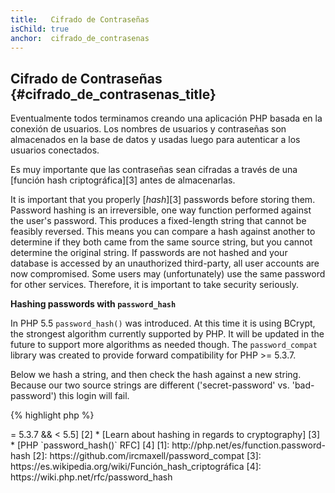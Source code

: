 ```yaml
---
title:   Cifrado de Contraseñas
isChild: true
anchor:  cifrado_de_contrasenas
---
```


## Cifrado de Contraseñas {#cifrado_de_contrasenas_title}

Eventualmente todos terminamos creando una aplicación PHP basada en la conexión de usuarios. Los nombres de usuarios y
contraseñas son almacenados en la base de datos y usadas luego para autenticar a los usuarios conectados.

Es muy importante que las contraseñas sean cifradas a través de una [función hash criptográfica][3] antes de almacenarlas.


It is important that you properly [_hash_][3] passwords before storing them. Password hashing is an irreversible, one
way function performed against the user's password. This produces a fixed-length string that cannot be feasibly
reversed. This means you can compare a hash against another to determine if they both came from the same source string,
but you cannot determine the original string. If passwords are not hashed and your database is accessed by an
unauthorized third-party, all user accounts are now compromised. Some users may (unfortunately) use the same password
for other services. Therefore, it is important to take security seriously.

**Hashing passwords with `password_hash`**

In PHP 5.5 `password_hash()` was introduced. At this time it is using BCrypt, the strongest algorithm currently
supported by PHP. It will be updated in the future to support more algorithms as needed though. The `password_compat`
library was created to provide forward compatibility for PHP >= 5.3.7.

Below we hash a string, and then check the hash against a new string. Because our two source strings are different
('secret-password' vs. 'bad-password') this login will fail.

{% highlight php %}
<?php
require 'password.php';

$passwordHash = password_hash('secret-password', PASSWORD_DEFAULT);

if (password_verify('bad-password', $passwordHash)) {
    // Correct Password
} else {
    // Wrong password
}
{% endhighlight %}


* [Leer acerca de `password_hash()`] [1]
* [`password_compat` for PHP >= 5.3.7 && < 5.5] [2]
* [Learn about hashing in regards to cryptography] [3]
* [PHP `password_hash()` RFC] [4]


[1]: http://php.net/es/function.password-hash
[2]: https://github.com/ircmaxell/password_compat
[3]: https://es.wikipedia.org/wiki/Función_hash_criptográfica
[4]: https://wiki.php.net/rfc/password_hash
